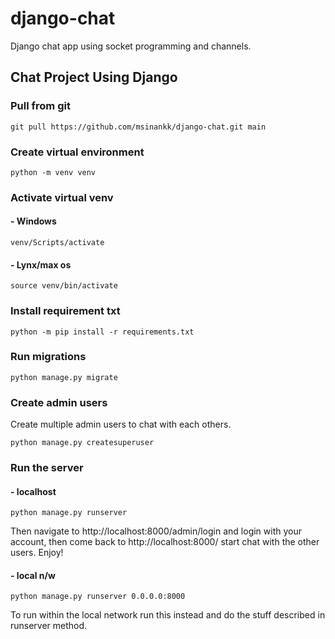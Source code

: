 # django-chat
Django chat app using socket programming and channels.
##  Chat Project Using Django
### Pull from git
```
git pull https://github.com/msinankk/django-chat.git main
```

### Create virtual environment
```
python -m venv venv
```
### Activate virtual venv
#### - Windows
```
venv/Scripts/activate
```
#### - Lynx/max os
```
source venv/bin/activate
```

### Install requirement txt
```
python -m pip install -r requirements.txt
```
### Run migrations
```
python manage.py migrate
```
### Create admin users
Create multiple admin users to chat with each others.
```
python manage.py createsuperuser
```
### Run the server
#### - localhost
```
python manage.py runserver
```
 Then navigate to http://localhost:8000/admin/login and login with your account, then come back to http://localhost:8000/ start chat with the other users. Enjoy!
#### - local n/w
```
python manage.py runserver 0.0.0.0:8000
```
To run within the local network run this instead and do the stuff described in runserver method.
